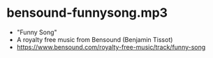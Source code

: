 # bensound-funnysong.mp3

* "Funny Song"
* A royalty free music from Bensound (Benjamin Tissot)
* https://www.bensound.com/royalty-free-music/track/funny-song
